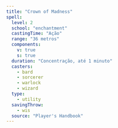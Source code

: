 ```yaml
---
title: "Crown of Madness"
spell:
  level: 2
  school: "enchantment"
  castingTime: "Ação"
  range: "36 metros"
  components:
    v: true
    s: true
  duration: "Concentração, até 1 minuto"
  casters:
    - bard
    - sorcerer
    - warlock
    - wizard
  type:
    - utility
  savingThrow:
    - wis
  source: "Player's Handbook"
---
```

